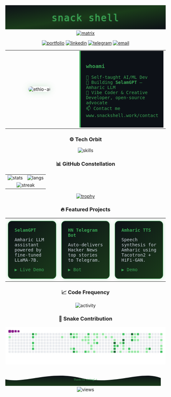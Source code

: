 <div align="center">
  <svg width="100%" height="180" viewBox="0 0 1200 180" xmlns="http://www.w3.org/2000/svg">
    <defs>
      <linearGradient id="grad" x1="0%" y1="0%" x2="100%" y2="100%">
        <stop offset="0%"  stop-color="#0D1117"/>
        <stop offset="50%" stop-color="#1A3B1A"/>
        <stop offset="100%" stop-color="#0D1117"/>
      </linearGradient>
      <filter id="neon">
        <feDropShadow dx="0" dy="0" stdDeviation="2" flood-color="#3AA655"/>
      </filter>
    </defs>
    <rect width="100%" height="100%" fill="url(#grad)"/>
    <text x="50%" y="55%" dominant-baseline="middle" text-anchor="middle"
          font-family="JetBrains Mono, monospace"
          font-size="70"
          fill="#3AA655"
          filter="url(#neon)"
          letter-spacing="4">
      snack shell
    </text>
  </svg>
</div>

<!-- 2. Matrix-style typing line -->
<div align="center">
  <a href="https://git.io/typing-svg">
    <img src="https://readme-typing-svg.demolab.com?font=JetBrains+Mono&size=24&duration=2500&pause=1000&color=3AA655&center=true&vCenter=true&width=700&lines=AI%20Engineer%20%7C%20Ethiopia%20🇪🇹;Building%20SelamGPT%20%7C%20Amharic%20LLM;Open-source%20Advocate%20%7C%20Python%20Ninja" alt="matrix"/>
  </a>
</div>

<!-- 3. Quick links -->
<p align="center">
  <a href="https://snackshell.work"><img src="https://img.shields.io/badge/🌐_snackshell.work-0D1117?style=for-the-badge&logo=vercel&logoColor=3AA655" alt="portfolio"></a>
  <a href="https://linkedin.com/in/snackshell"><img src="https://img.shields.io/badge/LinkedIn-0D1117?style=for-the-badge&logo=linkedin&logoColor=3AA655" alt="linkedin"></a>
  <a href="https://t.me/snackshell"><img src="https://img.shields.io/badge/Telegram-0D1117?style=for-the-badge&logo=telegram&logoColor=3AA655" alt="telegram"></a>
  <a href="mailto:solomonadonay2@gmail.com"><img src="https://img.shields.io/badge/Email-0D1117?style=for-the-badge&logo=gmail&logoColor=3AA655" alt="email"></a>
</p>

<!-- 4. About me split panel -->
<div align="center">
  <table width="100%" style="border-collapse:collapse;">
    <tr>
      <td width="45%" align="center">
        <img src="https://user-images.githubusercontent.com/74038190/212907112-d360cd3f-bae2-42de-a41a-ca5622488e96.png" width="260" style="border-radius:12px; box-shadow:0 0 20px #3AA65540;" alt="ethio-ai"/>
      </td>
      <td width="55%" style="padding-left:20px;">
        <div style="font-family:'JetBrains Mono', monospace; color:#3AA655; background:#0D1117; border-left:4px solid #3AA655; padding:16px;">
          <h3>whoami</h3>
          <ul style="list-style:none; padding:0;">
            <li>🔭 Self-taught AI/ML Dev</li>
            <li>🌱 Building <strong>SelamGPT</strong> – Amharic LLM</li>
            <li>📝 Vibe Coder & Creative Developer, open-source advocate</li>
            <li>📫 Contact me www.snackshell.work/contact</li>
          </ul>
        </div>
      </td>
    </tr>
  </table>
</div>

<!-- 5. Skill orbit -->
<div align="center">
  <h3>⚙️ Tech Orbit</h3>
  <img src="https://skillicons.dev/icons?i=py,tensorflow,pytorch,sklearn,opencv,fastapi,flask,js,ts,react,nextjs,nodejs,express,mongodb,postgres,redis,docker,k8s,githubactions&perline=10" alt="skills" width="820"/>
</div>

<!-- 6. GitHub constellation -->
<div align="center">
  <h3>📊 GitHub Constellation</h3>
  <table>
    <tr>
      <td><img src="https://github-readme-stats.vercel.app/api?username=snackshell&show_icons=true&theme=radical&hide_border=true&include_all_commits=true&count_private=true" alt="stats" height="195"/></td>
      <td><img src="https://github-readme-stats.vercel.app/api/top-langs/?username=snackshell&layout=compact&theme=radical&hide_border=true&langs_count=10" alt="langs" height="195"/></td>
    </tr>
    <tr>
      <td colspan="2" align="center"><img src="https://github-readme-streak-stats.herokuapp.com/?user=snackshell&theme=radical&hide_border=true" alt="streak"/></td>
    </tr>
  </table>
</div>

<!-- 7. Trophy Achievement -->
<p align="center">
  <a href="https://github.com/snackshell/github-profile-trophy">
    <img src="https://github-profile-trophy.vercel.app/?username=snackshell&theme=onedark&no-frame=true&no-bg=true" alt="trophy"/>
  </a>
</p>

<!-- 8. Featured Projects – colorful cards -->
<div align="center">
  <h3>🔥 Featured Projects</h3>
  <table width="100%">
    <tr>
      <td width="33%" style="padding:8px;">
        <a href="https://github.com/snackshell/selamgpt" style="text-decoration:none;">
          <div style="
            background:linear-gradient(135deg,#0D1117 0%, #1A3B1A 100%);
            border:1px solid #3AA655;
            border-radius:12px;
            padding:20px;
            font-family:'JetBrains Mono', monospace;
            box-shadow:0 0 12px #3AA65540;
            transition:transform .3s ease;
          " onmouseover="this.style.transform='scale(1.05)'" onmouseout="this.style.transform='scale(1)'">
            <h4 style="margin:0 0 10px; color:#3AA655;">SelamGPT</h4>
            <p style="font-size:14px; color:#c9d1d9;">Amharic LLM assistant powered by fine-tuned LLaMA-7B.</p>
            <span style="color:#3AA655;">▶ Live Demo</span>
          </div>
        </a>
      </td>

  <td width="33%" style="padding:8px;">
        <a href="https://github.com/snackshell/hn-telegram-bot" style="text-decoration:none;">
          <div style="
            background:linear-gradient(135deg,#0D1117 0%, #1A3B1A 100%);
            border:1px solid #3AA655;
            border-radius:12px;
            padding:20px;
            font-family:'JetBrains Mono', monospace;
            box-shadow:0 0 12px #3AA65540;
            transition:transform .3s ease;
          " onmouseover="this.style.transform='scale(1.05)'" onmouseout="this.style.transform='scale(1)'">
            <h4 style="margin:0 0 10px; color:#3AA655;">HN Telegram Bot</h4>
            <p style="font-size:14px; color:#c9d1d9;">Auto-delivers Hacker News top stories to Telegram.</p>
            <span style="color:#3AA655;">▶ Bot</span>
          </div>
        </a>
      </td>

  <td width="33%" style="padding:8px;">
        <a href="https://github.com/snackshell/amharic-tts" style="text-decoration:none;">
          <div style="
            background:linear-gradient(135deg,#0D1117 0%, #1A3B1A 100%);
            border:1px solid #3AA655;
            border-radius:12px;
            padding:20px;
            font-family:'JetBrains Mono', monospace;
            box-shadow:0 0 12px #3AA65540;
            transition:transform .3s ease;
          " onmouseover="this.style.transform='scale(1.05)'" onmouseout="this.style.transform='scale(1)'">
            <h4 style="margin:0 0 10px; color:#3AA655;">Amharic TTS</h4>
            <p style="font-size:14px; color:#c9d1d9;">Speech synthesis for Amharic using Tacotron2 + HiFi-GAN.</p>
            <span style="color:#3AA655;">▶ Demo</span>
          </div>
        </a>
      </td>
    </tr>
  </table>
</div>

<!-- 9. Recent activity -->
<div align="center">
  <h3>📈 Code Frequency</h3>
  <img src="https://github-readme-activity-graph.vercel.app/graph?username=snackshell&bg_color=0D1117&color=3AA655&line=3AA655&point=ffffff&area=true&hide_border=true" alt="activity"/>
</div>

<!-- 10. Snake contribution graph -->
<div align="center">
  <h3>🐍 Snake Contribution</h3>

![snake gif](https://github.com/snackshell/snackshell/blob/output/github-contribution-grid-snake.gif)
</div>

<!-- 11. Footer wave – terminal green -->
<div align="center">
  <svg width="100%" height="120" viewBox="0 0 1200 120" xmlns="http://www.w3.org/2000/svg">
    <defs>
      <linearGradient id="waveGrad" x1="0%" y1="0%" x2="0%" y2="100%">
        <stop offset="0%" stop-color="#0D1117"/>
        <stop offset="100%" stop-color="#1A3B1A"/>
      </linearGradient>
    </defs>
    <path fill="url(#waveGrad)" d="
      M0,60 C150,120 350,0 600,60 C850,120 1050,0 1200,60 L1200,120 L0,120 Z">
      <animateTransform attributeName="transform"
                        type="translate"
                        dur="10s"
                        values="0 0;-100 0;0 0"
                        repeatCount="indefinite"/>
    </path>
    <text x="50%" y="75" dominant-baseline="middle" text-anchor="middle"
          font-family="JetBrains Mono"
          font-size="20"
          fill="#3AA655">
      Thanks for visiting! ⭐
    </text>
  </svg>
  <br>
  <img src="https://komarev.com/ghpvc/?username=snackshell&label=views&style=flat&color=3AA655" alt="views"/>
</div>
